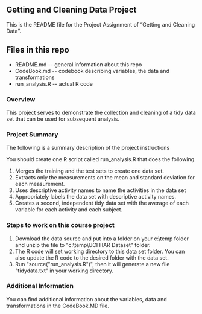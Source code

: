 ## Getting and Cleaning Data Project

This is the README file for the Project Assignment of “Getting and Cleaning Data”.  

## Files in this repo
* README.md -- general information about this repo
* CodeBook.md -- codebook describing variables, the data and transformations
* run_analysis.R -- actual R code

### Overview
This project serves to demonstrate the collection and cleaning of a tidy data set that can be used for subsequent
analysis. 

### Project Summary
The following is a summary description of the project instructions

You should create one R script called run_analysis.R that does the following. 
1. Merges the training and the test sets to create one data set.
2. Extracts only the measurements on the mean and standard deviation for each measurement. 
3. Uses descriptive activity names to name the activities in the data set
4. Appropriately labels the data set with descriptive activity names. 
5. Creates a second, independent tidy data set with the average of each variable for each activity and each subject. 

### Steps to work on this course project

1. Download the data source and put into a folder on your c:\temp folder and unzip the file to "c:\temp\UCI HAR Dataset" folder.
2. The R code will set working directory to this data set folder.  You can also update the R code to the desired folder with the data set.
3. Run "source("run_analysis.R")", then it will generate a new file "tidydata.txt" in your working directory.

### Additional Information
You can find additional information about the variables, data and transformations in the CodeBook.MD file.

